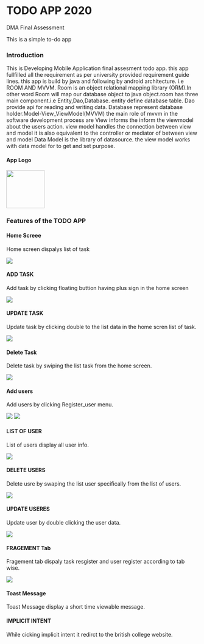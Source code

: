 # TODO APP 2020
DMA Final Assessment
<p>This is a simple to-do app</p>
<h3>Introduction</h3>
<p>This is Developing Mobile Application final assesment todo app. this app fullfilled all the requirement as per university provided requirement guide lines.
this app is build by java and following by android architecture. i.e ROOM AND MVVM. Room is an object relational mapping library (ORM).In other word Room will map our 
database object to java object.room has three main component.i.e Entity,Dao,Database. entity define database table. Dao provide api for reading and writing data.
Database represent database holder.Model-View_ViewModel(MVVM) the main role of mvvm in the software development process are View informs the inform the viewmodel 
about the users action. view model handles the connection between view and model it is also equivalent to the controller or mediator of between view and model
Data Model is the library of datasource. the view model works with data model for to get and set purpose.</p>
<h4>App Logo </h4>
<img src="images/logo.JPG" width="100" height="100">
<h3>Features of the TODO APP</h3>
<h4>Home Screee</h4>
<p>Home screen dispalys list of task</P>
<p><img src="images/one_one.JPG" ></p>
<h4>ADD TASK</h4>
<p>Add task by clicking floating buttion having plus sign in the home screen </p>
<img src="images/2.JPG">
<h4>UPDATE TASK</h4>
<p>Update task by clicking double to the list data in the home scren list of task.</p>
<img src="images/3.JPG">
<h4>Delete Task</h4>
<p>Delete task by swiping the list task from the home screen.</p>
<img src="images/1.JPG">
<h4>Add users</h4>
<p>Add users by clicking Register_user menu.</p>
<img src="images/4.JPG">
<img src="images/5.JPG">
<h4>LIST OF USER</h4>
<p>List of users display all user info.</p>
<img src="images/5.JPG">
<h4>DELETE USERS</h4>
<p>Delete usre by swaping the list user specifically from the list of users.</p>
<img src="images/5.JPG">
<h4>UPDATE USERES</h4>
<p>Update user by double clicking the user data.</p>
<img src="images/7.JPG">
<h4>FRAGEMENT Tab</h4>
<p>Fragement tab dispaly task resgister and user register according to tab wise.</p>
<img src="images/8.JPG">
<h4>Toast Message</h4>
<p>Toast Message display a short time viewable message.</p>
<h4>IMPLICIT INTENT</h4>
<p>While cicking implicit intent it redirct to the british college website.</p>